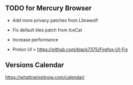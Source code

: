 ## TODO for Mercury Browser

 - Add more privacy patches from Librewolf

 - Fix default tiles patch from IceCat

 - Increase performance

 - Proton UI > https://github.com/black7375/Firefox-UI-Fix

## Versions Calendar

https://whattrainisitnow.com/calendar/
